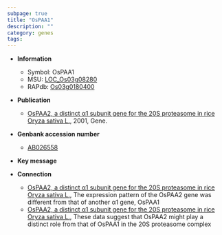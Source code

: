```yaml
---
subpage: true
title: "OsPAA1"
description: ""
category: genes
tags: 
---
```


* **Information**  
    + Symbol: OsPAA1  
    + MSU: [LOC_Os03g08280](http://rice.plantbiology.msu.edu/cgi-bin/ORF_infopage.cgi?orf=LOC_Os03g08280)  
    + RAPdb: [Os03g0180400](http://rapdb.dna.affrc.go.jp/viewer/gbrowse_details/irgsp1?name=Os03g0180400)  

* **Publication**  
    + [OsPAA2, a distinct α1 subunit gene for the 20S proteasome in rice Oryza sativa L.](http://www.ncbi.nlm.nih.gov/pubmed?term=OsPAA2,+a+distinct+α1+subunit+gene+for+the+20S+proteasome+in+rice+Oryza+sativa+L.%5BTitle%5D), 2001, Gene.

* **Genbank accession number**  
    + [AB026558](http://www.ncbi.nlm.nih.gov/nuccore/AB026558)

* **Key message**  

* **Connection**  
    + [OsPAA2, a distinct α1 subunit gene for the 20S proteasome in rice Oryza sativa L.](http://www.ncbi.nlm.nih.gov/pubmed?term=OsPAA2,+a+distinct+α1+subunit+gene+for+the+20S+proteasome+in+rice+Oryza+sativa+L.%5BTitle%5D), The expression pattern of the OsPAA2 gene was different from that of another α1 gene, OsPAA1
    + [OsPAA2, a distinct α1 subunit gene for the 20S proteasome in rice Oryza sativa L.](http://www.ncbi.nlm.nih.gov/pubmed?term=OsPAA2,+a+distinct+α1+subunit+gene+for+the+20S+proteasome+in+rice+Oryza+sativa+L.%5BTitle%5D), These data suggest that OsPAA2 might play a distinct role from that of OsPAA1 in the 20S proteasome complex



